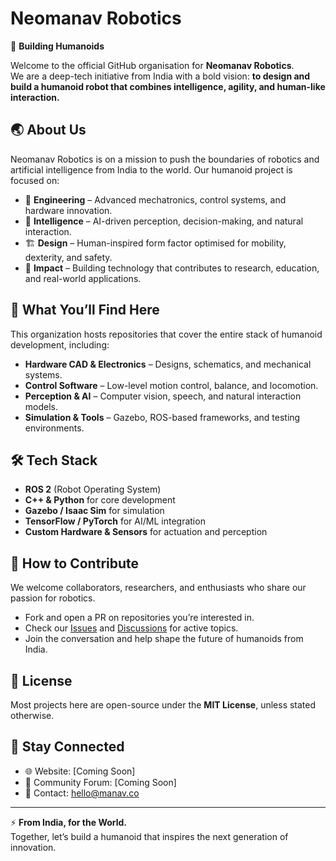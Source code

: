 # Neomanav Robotics 

🚀 **Building Humanoids**  

Welcome to the official GitHub organisation for **Neomanav Robotics**.  
We are a deep-tech initiative from India with a bold vision: **to design and build a humanoid robot that combines intelligence, agility, and human-like interaction.**  

## 🌏 About Us  
Neomanav Robotics is on a mission to push the boundaries of robotics and artificial intelligence from India to the world. Our humanoid project is focused on:  
- 🤖 **Engineering** – Advanced mechatronics, control systems, and hardware innovation.  
- 🧠 **Intelligence** – AI-driven perception, decision-making, and natural interaction.  
- 🏗️ **Design** – Human-inspired form factor optimised for mobility, dexterity, and safety.  
- 🌱 **Impact** – Building technology that contributes to research, education, and real-world applications.  

## 📂 What You’ll Find Here  
This organization hosts repositories that cover the entire stack of humanoid development, including:  
- **Hardware CAD & Electronics** – Designs, schematics, and mechanical systems.  
- **Control Software** – Low-level motion control, balance, and locomotion.  
- **Perception & AI** – Computer vision, speech, and natural interaction models.  
- **Simulation & Tools** – Gazebo, ROS-based frameworks, and testing environments.  

## 🛠️ Tech Stack  
- **ROS 2** (Robot Operating System)  
- **C++ & Python** for core development  
- **Gazebo / Isaac Sim** for simulation  
- **TensorFlow / PyTorch** for AI/ML integration  
- **Custom Hardware & Sensors** for actuation and perception  

## 🤝 How to Contribute  
We welcome collaborators, researchers, and enthusiasts who share our passion for robotics.  
- Fork and open a PR on repositories you’re interested in.  
- Check our [Issues](./issues) and [Discussions](./discussions) for active topics.  
- Join the conversation and help shape the future of humanoids from India.  

## 📜 License  
Most projects here are open-source under the **MIT License**, unless stated otherwise.  

## 📢 Stay Connected  
- 🌐 Website: [Coming Soon]  
- 💬 Community Forum: [Coming Soon]  
- 📧 Contact: hello@manav.co  

---

⚡ **From India, for the World.**  
Together, let’s build a humanoid that inspires the next generation of innovation.  
